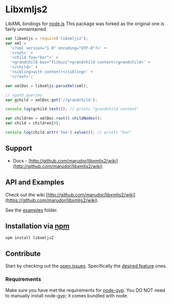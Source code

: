 # Libxmljs2

LibXML bindings for [node.js](http://nodejs.org/)
This package was forked as the original one is fairly unmaintained.

```javascript
var libxmljs = require('libxmljs2');
var xml =
  '<?xml version="1.0" encoding="UTF-8"?>' +
  '<root>' +
  '<child foo="bar">' +
  '<grandchild baz="fizbuzz">grandchild content</grandchild>' +
  '</child>' +
  '<sibling>with content!</sibling>' +
  '</root>';

var xmlDoc = libxmljs.parseXml(xml);

// xpath queries
var gchild = xmlDoc.get('//grandchild');

console.log(gchild.text()); // prints "grandchild content"

var children = xmlDoc.root().childNodes();
var child = children[0];

console.log(child.attr('foo').value()); // prints "bar"
```

## Support

- Docs - [http://github.com/marudor/libxmljs2/wiki](http://github.com/marudor/libxmljs2/wiki)

## API and Examples

Check out the wiki [http://github.com/marudor/libxmljs2/wiki](https://github.com/marudor/libxmljs2/wiki).

See the [examples](https://github.com/marudor/libxmljs2/tree/main/examples) folder.

## Installation via [npm](https://npmjs.org)

```shell
npm install libxmljs2
```

## Contribute

Start by checking out the [open issues](https://github.com/marudor/libxmljs2/issues?labels=&page=1&state=open). Specifically the [desired feature](https://github.com/marudor/libxmljs2/issues?labels=desired+feature&page=1&state=open) ones.

### Requirements

Make sure you have met the requirements for [node-gyp](https://github.com/TooTallNate/node-gyp#installation). You DO NOT need to manually install node-gyp; it comes bundled with node.
